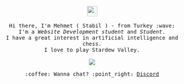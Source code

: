 <p align="center">
  <img src="https://user-images.githubusercontent.com/5679180/79618120-0daffb80-80be-11ea-819e-d2b0fa904d07.gif" width="27px">
  <br><br>
  <samp>
    Hi there, I'm Mehmet ( Stabil ) - from Turkey :wave:<br>
    I'm a <em>Website Development student</em> and <em>Student</em>.<br>
    I have a great interest in artificial intelligence and chess.<br>
    I love to play Stardew Valley.<br>
    <br><img src="https://komarev.com/ghpvc/?username=mehmtland">
    <br><br>:coffee: Wanna chat? :point_right: <a href="https://discord.com/users/934010545202405406">Discord</a>
  </samp>
</p>
